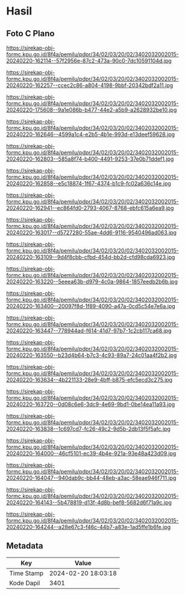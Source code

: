 # Hasil

## Foto C Plano

https://sirekap-obj-formc.kpu.go.id/8f4a/pemilu/pdpr/34/02/03/20/02/3402032002015-20240220-162114--57f2956e-87c2-473a-90c0-7dc10591104d.jpg

https://sirekap-obj-formc.kpu.go.id/8f4a/pemilu/pdpr/34/02/03/20/02/3402032002015-20240220-162257--ccec2c86-a804-4198-9bbf-20342bdf2a11.jpg

https://sirekap-obj-formc.kpu.go.id/8f4a/pemilu/pdpr/34/02/03/20/02/3402032002015-20240220-175608--9a1e086b-b477-44e2-a5b9-a2628932be10.jpg

https://sirekap-obj-formc.kpu.go.id/8f4a/pemilu/pdpr/34/02/03/20/02/3402032002015-20240220-162646--4599a1c4-e2b5-4b1e-993d-e13deef59628.jpg

https://sirekap-obj-formc.kpu.go.id/8f4a/pemilu/pdpr/34/02/03/20/02/3402032002015-20240220-162803--585a8f74-b400-4491-9253-37e0b71ddef1.jpg

https://sirekap-obj-formc.kpu.go.id/8f4a/pemilu/pdpr/34/02/03/20/02/3402032002015-20240220-162858--e5c18874-1f67-4374-b1c9-fc02a636c14e.jpg

https://sirekap-obj-formc.kpu.go.id/8f4a/pemilu/pdpr/34/02/03/20/02/3402032002015-20240220-162941--ec864fd0-2793-4067-8768-ebfc615a6ea9.jpg

https://sirekap-obj-formc.kpu.go.id/8f4a/pemilu/pdpr/34/02/03/20/02/3402032002015-20240220-163017--d5727280-55ae-4dd6-9116-9540496ad063.jpg

https://sirekap-obj-formc.kpu.go.id/8f4a/pemilu/pdpr/34/02/03/20/02/3402032002015-20240220-163109--9d4f8cbb-cfbd-454d-bb2d-cfd98cda6923.jpg

https://sirekap-obj-formc.kpu.go.id/8f4a/pemilu/pdpr/34/02/03/20/02/3402032002015-20240220-163220--5eeea63b-d979-4c0a-9864-1857eedb2b6b.jpg

https://sirekap-obj-formc.kpu.go.id/8f4a/pemilu/pdpr/34/02/03/20/02/3402032002015-20240220-163400--20097f8d-1f89-4090-a47a-0cd5c54e7e6a.jpg

https://sirekap-obj-formc.kpu.go.id/8f4a/pemilu/pdpr/34/02/03/20/02/3402032002015-20240220-163447--778944ad-f614-41d7-97b7-1c2cb117ca68.jpg

https://sirekap-obj-formc.kpu.go.id/8f4a/pemilu/pdpr/34/02/03/20/02/3402032002015-20240220-163550--b23d4b64-b7c3-4c93-89a7-24c01aa4f2b2.jpg

https://sirekap-obj-formc.kpu.go.id/8f4a/pemilu/pdpr/34/02/03/20/02/3402032002015-20240220-163634--4b221133-28e9-4bff-b875-efc5ecd3c275.jpg

https://sirekap-obj-formc.kpu.go.id/8f4a/pemilu/pdpr/34/02/03/20/02/3402032002015-20240220-163720--0d08c6e6-3dc9-4e69-9bd1-0be14ea11a93.jpg

https://sirekap-obj-formc.kpu.go.id/8f4a/pemilu/pdpr/34/02/03/20/02/3402032002015-20240220-163838--1c697cd7-fc26-49c2-9d5b-2db13f5f5afc.jpg

https://sirekap-obj-formc.kpu.go.id/8f4a/pemilu/pdpr/34/02/03/20/02/3402032002015-20240220-164000--46cf5101-ec39-4b4e-921a-93e48a423d09.jpg

https://sirekap-obj-formc.kpu.go.id/8f4a/pemilu/pdpr/34/02/03/20/02/3402032002015-20240220-164047--940dab9c-bb44-48eb-a3ac-58eae946f711.jpg

https://sirekap-obj-formc.kpu.go.id/8f4a/pemilu/pdpr/34/02/03/20/02/3402032002015-20240220-164143--5b478819-d13f-4d8b-bef8-5682d6f71a9c.jpg

https://sirekap-obj-formc.kpu.go.id/8f4a/pemilu/pdpr/34/02/03/20/02/3402032002015-20240220-164244--a28e67c3-f46c-44b7-a83e-1ad5ffe1b6fe.jpg


## Metadata

| Key        | Value               |
| ---------- | ------------------- |
| Time Stamp | 2024-02-20 18:03:18 |
| Kode Dapil | 3401                |



